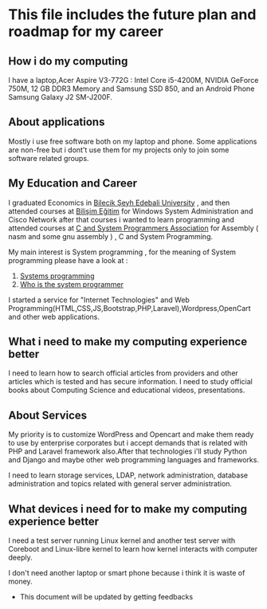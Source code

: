 # This file includes the future plan and roadmap for my career

## How i do my computing

I have a laptop,Acer Aspire V3-772G : Intel Core i5-4200M, NVIDIA GeForce 750M, 12 GB DDR3 Memory and Samsung SSD 850, and an Android Phone Samsung Galaxy J2 SM-J200F.

## About applications

Mostly i use free software both on my laptop and phone. Some applications are non-free but i dont't use them for my projects only to join some software related groups.

## My Education and Career

I graduated Economics in [Bilecik Şeyh Edebali University](http://bilecik.edu.tr/) , and then attended courses at [Bilişim Eğitim](http://www.bilisimegitim.com/) for Windows System Administration and Cisco Network after that courses i wanted to learn programming and attended courses at [C and System Programmers Association](http://www.csystem.org/) for Assembly ( nasm and some gnu assembly ) , C and System Programming.

My main interest is System programming , for the meaning of System programming please have a look at :

1. [Systems programming](https://en.wikipedia.org/wiki/Systems_programming)
2. [Who is the system programmer](https://www.ibm.com/support/knowledgecenter/zosbasics/com.ibm.zos.zmainframe/zconc_sysprogrole.htm)

I started a service for "Internet Technologies" and Web Programming(HTML,CSS,JS,Bootstrap,PHP,Laravel),Wordpress,OpenCart and other web applications.

## What i need to make my computing experience better

I need to learn how to search official articles from providers and other articles which is tested and has secure information. I need to study official books about Computing Science and educational videos, presentations.

## About Services

My priority is to customize WordPress and Opencart and make them ready to use by enterprise corporates but i accept demands that is related with PHP and Laravel framework also.After that technologies i'll study Python and Django and maybe other web programming languages and frameworks.

I need to learn storage services, LDAP, network administration, database administration and topics related with general server administration.

## What devices i need for to make my computing experience better

I need a test server running Linux kernel and another test server with Coreboot and Linux-libre kernel to learn how kernel interacts with computer deeply.

I don't need another laptop or smart phone because i think it is waste of money.

* This document will be updated by getting feedbacks
